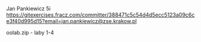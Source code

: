 Jan Pankiewicz 5i
https://gitexercises.fracz.com/committer/388471c5c54d4d5ecc5123a09c6ce3f40d995d15?email=jan.pankiewicz@zse.krakow.pl

oolab.zip - laby 1-4
